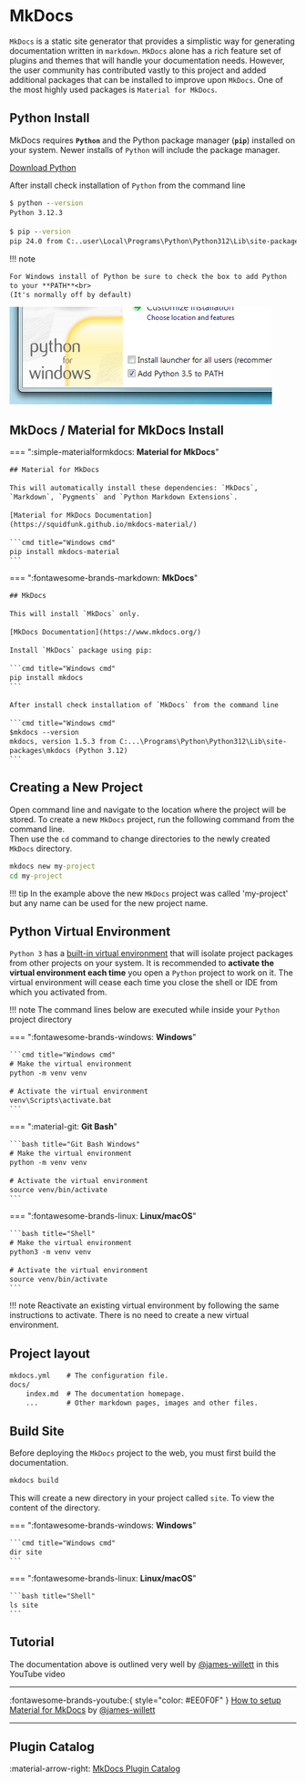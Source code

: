 # MkDocs

`MkDocs` is a static site generator that provides a simplistic way for generating documentation written in `markdown`. `MkDocs` alone has a rich feature set of plugins and themes that will handle your documentation needs. However, the user community has contributed vastly to this project and added additional packages that can be installed to improve upon `MkDocs`. One of the most highly used packages is `Material for MkDocs`.

## Python Install

MkDocs requires **`Python`** and the Python package manager (**`pip`**) installed on your system. Newer installs of `Python` will include the package manager.

[Download Python](https://www.python.org/)

After install check installation of `Python` from the command line

```cmd title="Windows cmd"
$ python --version
Python 3.12.3

$ pip --version
pip 24.0 from C:..user\Local\Programs\Python\Python312\Lib\site-packages\pip (python 3.12)
```

!!! note

    For Windows install of Python be sure to check the box to add Python to your **PATH**<br>
    (It's normally off by default)

![Python Installer](../assets/img/markdown/win-py-install.png)

## MkDocs / Material for MkDocs Install

=== ":simple-materialformkdocs: **Material for MkDocs**"

    ## Material for MkDocs
    
    This will automatically install these dependencies: `MkDocs`, `Markdown`, `Pygments` and `Python Markdown Extensions`.

    [Material for MkDocs Documentation](https://squidfunk.github.io/mkdocs-material/)

    ```cmd title="Windows cmd"
    pip install mkdocs-material
    ```
=== ":fontawesome-brands-markdown: **MkDocs**"

    ## MkDocs

    This will install `MkDocs` only. 

    [MkDocs Documentation](https://www.mkdocs.org/)

    Install `MkDocs` package using pip:

    ```cmd title="Windows cmd"
    pip install mkdocs
    ```

    After install check installation of `MkDocs` from the command line

    ```cmd title="Windows cmd"
    $mkdocs --version
    mkdocs, version 1.5.3 from C:...\Programs\Python\Python312\Lib\site-packages\mkdocs (Python 3.12)
    ```

## Creating a New Project

Open command line and navigate to the location where the project will be stored. To create a new `MkDocs` project, run the following command from the command line.<br>
Then use the `cd` command to change directories to the newly created `MkDocs` directory.

```cmd title="Windows cmd"
mkdocs new my-project
cd my-project
```

!!! tip
    In the example above the new `MkDocs` project was called 'my-project' but any name can be used for the new project name.

## Python Virtual Environment

`Python 3` has a [built-in virtual environment][python-virtual-env] that will isolate project packages from other projects on your system. It is recommended to **activate the virtual environment each time** you open a `Python` project to work on it. The virtual environment will cease each time you close the shell or IDE from which you activated from.

[python-virtual-env]: https://realpython.com/what-is-pip/#using-pip-in-a-python-virtual-environment

!!! note
    The command lines below are executed while inside your `Python` project directory

=== ":fontawesome-brands-windows: **Windows**"

    ```cmd title="Windows cmd"
    # Make the virtual environment
    python -m venv venv

    # Activate the virtual environment
    venv\Scripts\activate.bat
    ```

=== ":material-git: **Git Bash**"

    ```bash title="Git Bash Windows"
    # Make the virtual environment
    python -m venv venv

    # Activate the virtual environment
    source venv/bin/activate
    ```

=== ":fontawesome-brands-linux: **Linux/macOS**"

    ```bash title="Shell"
    # Make the virtual environment
    python3 -m venv venv

    # Activate the virtual environment
    source venv/bin/activate
    ```

!!! note
    Reactivate an existing virtual environment by following the same instructions to activate.  There is no need to create a new virtual environment.

## Project layout

    mkdocs.yml    # The configuration file.
    docs/
        index.md  # The documentation homepage.
        ...       # Other markdown pages, images and other files.

## Build Site

Before deploying the `MkDocs` project to the web, you must first build the documentation.

```cmd title="Windows cmd"
mkdocs build
```

This will create a new directory in your project called `site`. To view the content of the directory.

=== ":fontawesome-brands-windows: **Windows**"

    ```cmd title="Windows cmd"
    dir site
    ```

=== ":fontawesome-brands-linux: **Linux/macOS**"

    ```bash title="Shell"
    ls site
    ```

## Tutorial

The documentation above is outlined very well by [@james-willett](https://github.com/james-willett) in this YouTube video

---

:fontawesome-brands-youtube:{ style="color: #EE0F0F" } [How to setup Material for MkDocs](https://www.youtube.com/watch?v=Q-YA_dA8C20) by [@james-willett](https://github.com/james-willett)

---

## Plugin Catalog

:material-arrow-right: [MkDocs Plugin Catalog](https://github.com/mkdocs/catalog)
